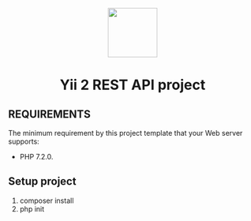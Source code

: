 <p align="center">
    <a href="https://github.com/yiisoft" target="_blank">
        <img src="https://avatars0.githubusercontent.com/u/993323" height="100px">
    </a>
    <h1 align="center">Yii 2 REST API project</h1>
</p>

REQUIREMENTS
------------

The minimum requirement by this project template that your Web server supports:
* PHP 7.2.0.

Setup project
-------------------

1. composer install
2. php init 
